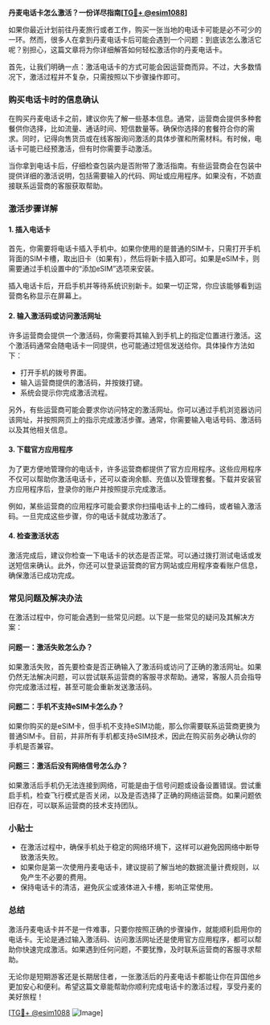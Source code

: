 **丹麦电话卡怎么激活？一份详尽指南[[TG💪+ @esim1088](https://t.me/s/esim1088)]**

如果你最近计划前往丹麦旅行或者工作，购买一张当地的电话卡可能是必不可少的一环。然而，很多人在拿到丹麦电话卡后可能会遇到一个问题：到底该怎么激活它呢？别担心，这篇文章将为你详细解答如何轻松激活你的丹麦电话卡。

首先，让我们明确一点：激活电话卡的方式可能会因运营商而异。不过，大多数情况下，激活过程并不复杂，只需按照以下步骤操作即可。

### 购买电话卡时的信息确认

在购买丹麦电话卡之前，建议你先了解一些基本信息。通常，运营商会提供多种套餐供你选择，比如流量、通话时间、短信数量等。确保你选择的套餐符合你的需求。同时，记得向售货员或在线客服询问激活的具体步骤和所需材料。有时候，电话卡可能已经预激活，但有时你需要手动激活。

当你拿到电话卡后，仔细检查包装内是否附带了激活指南。有些运营商会在包装中提供详细的激活说明，包括需要输入的代码、网址或应用程序。如果没有，不妨直接联系运营商的客服获取帮助。

### 激活步骤详解

#### 1. 插入电话卡

首先，你需要将电话卡插入手机中。如果你使用的是普通的SIM卡，只需打开手机背面的SIM卡槽，取出旧卡（如果有），然后将新卡插入即可。如果是eSIM卡，则需要通过手机设置中的“添加eSIM”选项来安装。

插入电话卡后，开启手机并等待系统识别新卡。如果一切正常，你应该能够看到运营商名称显示在屏幕上。

#### 2. 输入激活码或访问激活网址

许多运营商会提供一个激活码，你需要将其输入到手机上的指定位置进行激活。这个激活码通常会随电话卡一同提供，也可能通过短信发送给你。具体操作方法如下：

- 打开手机的拨号界面。
- 输入运营商提供的激活码，并按拨打键。
- 系统会提示你完成激活流程。

另外，有些运营商可能会要求你访问特定的激活网址。你可以通过手机浏览器访问该网址，并按照网页上的指示完成激活步骤。通常，你需要输入电话号码、激活码以及其他相关信息。

#### 3. 下载官方应用程序

为了更方便地管理你的电话卡，许多运营商都提供了官方应用程序。这些应用程序不仅可以帮助你激活电话卡，还可以查询余额、充值以及管理套餐。下载并安装官方应用程序后，登录你的账户并按照提示完成激活。

例如，某些运营商的应用程序可能会要求你扫描电话卡上的二维码，或者输入激活码。一旦完成这些步骤，你的电话卡就成功激活了。

#### 4. 检查激活状态

激活完成后，建议你检查一下电话卡的状态是否正常。可以通过拨打测试电话或发送短信来确认。此外，你还可以登录运营商的官方网站或应用程序查看账户信息，确保激活已成功完成。

### 常见问题及解决办法

在激活过程中，你可能会遇到一些常见问题。以下是一些常见的疑问及其解决方案：

#### 问题一：激活失败怎么办？

如果激活失败，首先要检查是否正确输入了激活码或访问了正确的激活网址。如果仍然无法解决问题，可以尝试联系运营商的客服寻求帮助。通常，客服人员会指导你完成激活过程，甚至可能会重新发送激活码。

#### 问题二：手机不支持eSIM卡怎么办？

如果你购买的是eSIM卡，但手机不支持eSIM功能，那么你需要联系运营商更换为普通SIM卡。目前，并非所有手机都支持eSIM技术，因此在购买前务必确认你的手机是否兼容。

#### 问题三：激活后没有网络信号怎么办？

如果激活后手机仍无法连接到网络，可能是由于信号问题或设备设置错误。尝试重启手机，检查飞行模式是否关闭，以及是否选择了正确的网络运营商。如果问题依旧存在，可以联系运营商的技术支持团队。

### 小贴士

- 在激活过程中，确保手机处于稳定的网络环境下，这样可以避免因网络中断导致激活失败。
- 如果你是第一次使用丹麦电话卡，建议提前了解当地的数据流量计费规则，以免产生不必要的费用。
- 保持电话卡的清洁，避免灰尘或液体进入卡槽，影响正常使用。

### 总结

激活丹麦电话卡并不是一件难事，只要你按照正确的步骤操作，就能顺利启用你的电话卡。无论是通过输入激活码、访问激活网址还是使用官方应用程序，都可以帮助你快速完成激活。如果遇到任何问题，不要犹豫，及时联系运营商的客服寻求帮助。

无论你是短期游客还是长期居住者，一张激活后的丹麦电话卡都能让你在异国他乡更加安心和便利。希望这篇文章能帮助你顺利完成电话卡的激活过程，享受丹麦的美好旅程！

[[TG💪+ @esim1088](https://t.me/s/esim1088) ![Image](https://i.postimg.cc/4NQfJmqS/Snipaste-2025-05-13-00-14-12.png)]